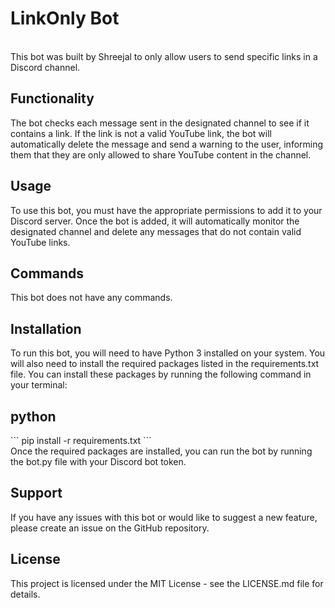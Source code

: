 <H1>LinkOnly Bot</H1>
<br>
This bot was built by Shreejal to only allow users to send specific links in a Discord channel.
<br>
<h2>Functionality</h2>
The bot checks each message sent in the designated channel to see if it contains a link. If the link is not a valid YouTube link, the bot will automatically delete the message and send a warning to the user, informing them that they are only allowed to share YouTube content in the channel.
<br>
<h2>Usage</h2>
To use this bot, you must have the appropriate permissions to add it to your Discord server. Once the bot is added, it will automatically monitor the designated channel and delete any messages that do not contain valid YouTube links.
<br>
<h2>Commands</h2>
This bot does not have any commands.
<br>
<h2>Installation</h2>
To run this bot, you will need to have Python 3 installed on your system. You will also need to install the required packages listed in the requirements.txt file. You can install these packages by running the following command in your terminal:
<br>
<h2>python</h2>
```
pip install -r requirements.txt
```
<br>
Once the required packages are installed, you can run the bot by running the bot.py file with your Discord bot token.
<br>
<h2>Support</h2>
If you have any issues with this bot or would like to suggest a new feature, please create an issue on the GitHub repository.
<br>
<h2>License</h2>
This project is licensed under the MIT License - see the LICENSE.md file for details.




